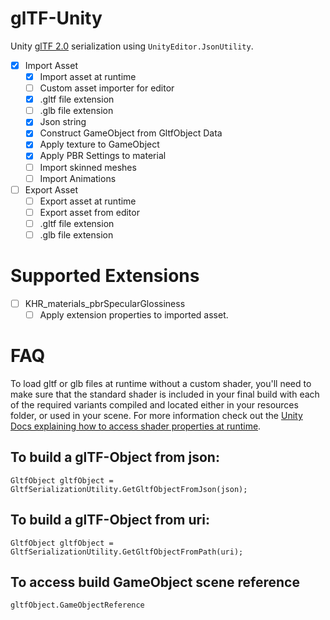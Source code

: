 # glTF-Unity
Unity [glTF 2.0](https://github.com/KhronosGroup/glTF) serialization using `UnityEditor.JsonUtility`.

- [x] Import Asset
    - [x] Import asset at runtime
    - [ ] Custom asset importer for editor
    - [x] .gltf file extension
    - [ ] .glb file extension
    - [x] Json string
    - [x] Construct GameObject from GltfObject Data
    - [x] Apply texture to GameObject
    - [x] Apply PBR Settings to material
    - [ ] Import skinned meshes
    - [ ] Import Animations
- [ ] Export Asset
    - [ ] Export asset at runtime
    - [ ] Export asset from editor
    - [ ] .gltf file extension
    - [ ] .glb file extension

# Supported Extensions
- [ ] KHR_materials_pbrSpecularGlossiness
    - [ ] Apply extension properties to imported asset.

# FAQ
To load gltf or glb files at runtime without a custom shader, you'll need to make sure that the standard shader is included in your final build with each of the required variants compiled and located either in your resources folder, or used in your scene. For more information check out the [Unity Docs explaining how to access shader properties at runtime](https://docs.unity3d.com/Manual/MaterialsAccessingViaScript.html).

## To build a glTF-Object from json:
```
GltfObject gltfObject = GltfSerializationUtility.GetGltfObjectFromJson(json);
```

## To build a glTF-Object from uri:
```
GltfObject gltfObject = GltfSerializationUtility.GetGltfObjectFromPath(uri);
```

## To access build GameObject scene reference
```
gltfObject.GameObjectReference
```
